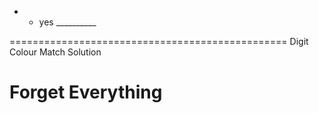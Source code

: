 -	-	yes	__________


































































































================================================
Digit	Colour	Match	Solution
# Forget Everything
